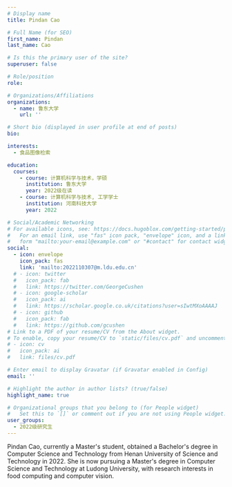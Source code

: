 ```yaml
---
# Display name
title: Pindan Cao

# Full Name (for SEO)
first_name: Pindan
last_name: Cao

# Is this the primary user of the site?
superuser: false

# Role/position
role: 

# Organizations/Affiliations
organizations:
  - name: 鲁东大学
    url: ''

# Short bio (displayed in user profile at end of posts)
bio: 

interests:
  - 食品图像检索

education:
  courses:
    - course: 计算机科学与技术，学硕
      institution: 鲁东大学
      year: 2022级在读
    - course: 计算机科学与技术, 工学学士
      institution: 河南科技大学
      year: 2022

# Social/Academic Networking
# For available icons, see: https://docs.hugoblox.com/getting-started/page-builder/#icons
#   For an email link, use "fas" icon pack, "envelope" icon, and a link in the
#   form "mailto:your-email@example.com" or "#contact" for contact widget.
social:
  - icon: envelope
    icon_pack: fas
    link: 'mailto:2022110307@m.ldu.edu.cn'
  # - icon: twitter
  #   icon_pack: fab
  #   link: https://twitter.com/GeorgeCushen
  # - icon: google-scholar
  #   icon_pack: ai
  #   link: https://scholar.google.co.uk/citations?user=sIwtMXoAAAAJ
  # - icon: github
  #   icon_pack: fab
  #   link: https://github.com/gcushen
# Link to a PDF of your resume/CV from the About widget.
# To enable, copy your resume/CV to `static/files/cv.pdf` and uncomment the lines below.
# - icon: cv
#   icon_pack: ai
#   link: files/cv.pdf

# Enter email to display Gravatar (if Gravatar enabled in Config)
email: ''

# Highlight the author in author lists? (true/false)
highlight_name: true

# Organizational groups that you belong to (for People widget)
#   Set this to `[]` or comment out if you are not using People widget.
user_groups:
  - 2022级研究生
---
```


Pindan Cao, currently a Master's student, obtained a Bachelor's degree in Computer Science and Technology from Henan University of Science and Technology in 2022. She is now pursuing a Master's degree in Computer Science and Technology at Ludong University, with research interests in food computing and computer vision.
